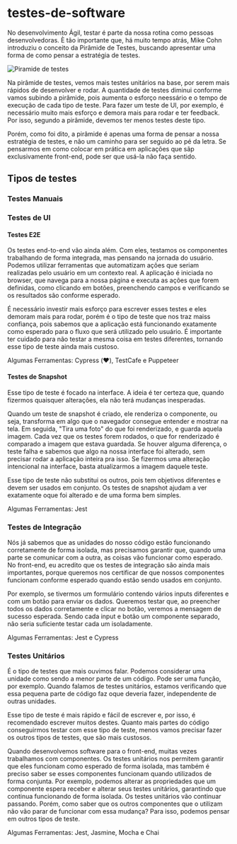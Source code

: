 # testes-de-software

No desenvolvimento Ágil, testar é parte da nossa rotina como pessoas desenvolvedoras. È tão importante que, há muito tempo atrás, Mike Cohn introduziu o conceito da Pirâmide de Testes, buscando apresentar uma forma de como pensar a estratégia de testes.

![Piramide de testes](https://res.cloudinary.com/practicaldev/image/fetch/s--BuF5otLs--/c_limit%2Cf_auto%2Cfl_progressive%2Cq_auto%2Cw_880/https://dev-to-uploads.s3.amazonaws.com/i/inn0v523cch7npqrgwl6.png)

Na pirâmide de testes, vemos mais testes unitários na base, por serem mais rápidos de desenvolver e rodar. A quantidade de testes diminui conforme vamos subindo a pirâmide, pois aumenta o esforço neessário e o tempo de execução de cada tipo de teste. Para fazer um teste de UI, por exemplo, é necessário muito mais esforço e demora mais para rodar e ter feedback. Por isso, segundo a pirâmide, devemos ter menos testes deste tipo.

Porém, como foi dito, a pirâmide é apenas uma forma de pensar a nossa estratégia de testes, e não um caminho para ser seguido ao pé da letra. Se pensarmos em como colocar em prática em aplicações que sãp exclusivamente front-end, pode ser que usá-la não faça sentido.

## Tipos de testes

### Testes Manuais

### Testes de UI

#### Testes E2E

Os testes end-to-end vão ainda além. Com eles, testamos os componentes trabalhando de forma integrada, mas pensando na jornada do usuário. Podemos utilizar ferramentas que automatizam ações que seriam realizadas pelo usuário em um contexto real. A aplicação é iniciada no browser, que navega para a nossa página e executa as ações que forem definidas, como clicando em botões, preenchendo campos e verificando se os resultados são conforme esperado.

É necessário investir mais esforço para escrever esses testes e eles demoram mais para rodar, porém é o tipo de teste que nos traz maiss confiança, pois sabemos que a aplicação está funcionando exatamente como esperado para o fluxo que será utilizado pelo usuário. É importante ter cuidado para não testar a mesma coisa em testes diferentes, tornando esse tipo de teste ainda mais custoso.

Algumas Ferramentas: Cypress (❤️), TestCafe e Puppeteer

#### Testes de Snapshot

Esse tipo de teste é focado na interface. A ideia é ter certeza que, quando fizermos quaisquer alterações, ela não terá mudanças inesperadas.

Quando um teste de snapshot é criado, ele renderiza o componente, ou seja, transforma em algo que o navegador consegue entender e mostrar na tela. Em seguida, "Tira uma foto" do que foi renderizado, e guarda aquela imagem. Cada vez que os testes forem rodados, o que for renderizado é comparado a imagem que estava guardada. Se houver alguma diferença, o teste falha e sabemos que algo na nossa interface foi alterado, sem precisar rodar a aplicação inteira pra isso. Se fizermos uma alteração intencional na interface, basta atualizarmos a imagem daquele teste. 

Esse tipo de teste não substitui os outros, pois tem objetivos diferentes e devem ser usados em conjunto. Os testes de snapshot ajudam a ver exatamente oque foi alterado e de uma forma bem simples.

Algumas Ferramentas: Jest

### Testes de Integração

Nós já sabemos que as unidades do nosso código estão funcionando corretamente de forma isolada, mas precisamos garantir que, quando uma parte se comunicar com a outra, as coisas vão funcionar como esperado. No front-end, eu acredito que os testes de integração são ainda mais importantes, porque queremos nos certificar de que nossos componentes funcionam conforme esperado quando estão sendo usados em conjunto.

Por exemplo, se tivermos um formulário contendo vários inputs diferentes e com um botão para enviar os dados. Queremos testar que, ao preencher todos os dados corretamente e clicar no botão, veremos a mensagem de sucesso esperada. Sendo cada input e botão um componente separado, não seria suficiente testar cada um isoladamente.

Algumas Ferramentas: Jest e Cypress

### Testes Unitários

É o tipo de testes que mais ouvimos falar. Podemos considerar uma unidade como sendo a menor parte de um código. Pode ser uma função, por exemplo. Quando falamos de testes unitários, estamos verificando que essa pequena parte de código faz oque deveria fazer, independente de outras unidades.

Esse tipo de teste é mais rápido e fácil de escrever e, por isso, é recomendado escrever muitos destes. Quanto mais partes do código conseguirmos testar com esse tipo de teste, menos vamos precisar fazer os outros tipos de testes, que são mais custosos.

Quando desenvolvemos software para o front-end, muitas vezes trabalhamos com componentes. Os testes unitários nos permitem garantir que eles funcionam como esperado de forma isolada, mas também é preciso saber se esses componentes funcionam quando utilizados de forma conjunta. Por exemplo, podemos alterar as propriedades que um componente espera receber e alterar seus testes unitários, garantindo que continua funcionando de forma isolada. Os testes unitários vão continuar passando. Porém, como saber que os outros componentes que o utilizam não vão parar de funcionar com essa mudança? Para isso, podemos pensar em outros tipos de teste.

Algumas Ferramentas: Jest, Jasmine, Mocha e Chai